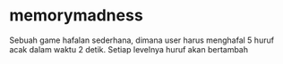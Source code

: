 # memorymadness
Sebuah game hafalan sederhana, dimana user harus menghafal 5 huruf acak dalam waktu 2 detik. Setiap levelnya huruf akan bertambah
